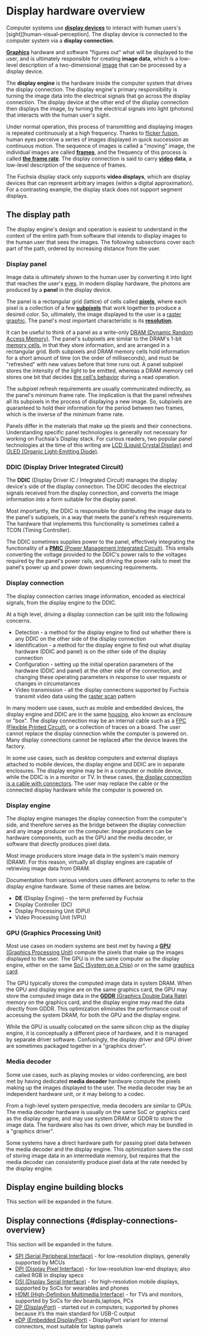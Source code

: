 # Display hardware overview

Computer systems use [**display devices**][display-device] to interact with
human users's [sight][human-visual-perception]. The display device is connected
to the computer system via a **display connection**.

[**Graphics**][computer-graphics] hardware and software "figures out" what will
be displayed to the user, and is ultimately responsible for creating
**image data**, which is a low-level description of a two-dimensional
[image][image] that can be processed by a display device.

The **display engine** is the hardware inside the computer system that drives
the display connection. The display engine's primary responsibility is turning
the image data into the electrical signals that go across the display
connection. The display device at the other end of the display connection then
displays the image, by turning the electrical signals into light (photons) that
interacts with the human user's sight.

Under normal operation, this process of transmitting and displaying images is
repeated continuously at a high frequency. Thanks to
[flicker fusion][flicker-fusion], human eyes perceive a series of images
displayed in quick succession as continuous motion. The sequence of images is
called a "moving" image, the individual images are called [**frames**][frame],
and the frequency of this process is called [**the frame rate**][frame-rate].
The display connection is said to carry **[video][video] data**, a low-level
description of the sequence of frames.

The Fuchsia display stack only supports **video displays**, which are display
devices that can represent arbitrary images (within a digital approximation).
For a contrasting example, the display stack does not support segment displays.

## The display path

The display engine's design and operation is easiest to understand in the
context of the entire path from software that intends to display images to the
human user that sees the images. The following subsections cover each part of
the path, ordered by increasing distance from the user.

### Display panel

Image data is ultimately shown to the human user by converting it into light
that reaches the user's [eyes][human-vision-system]. In modern display hardware,
the photons are produced by a **panel** in the display device.

The panel is a rectangular grid (lattice) of cells called [**pixels**][pixel],
where each pixel is a collection of a few [**subpixels**][subpixel] that work
together to produce a desired color. So, ultimately, the image displayed to the
user is a [raster graphic][raster-graphic]. The panel's most important
characteristic is its [**resolution**][display-resolution].

It can be useful to think of a panel as a write-only
[DRAM (Dynamic Random Access Memory)][dram]. The panel's subpixels are similar
to the DRAM's 1-bit [memory cells][dram-memory-cell], in that they store
information, and are arranged in a rectangular grid. Both subpixels and DRAM
memory cells hold information for a short amount of time (on the order of
milliseconds), and must be "refreshed" with new values before that time runs
out. A panel subpixel stores the intensity of the light to be emitted, whereas a
DRAM memory cell stores one bit that decides
[the cell's behavior][dram-operation] during a read operation.

The subpixel refresh requirements are usually communicated indirectly, as the
panel's minimum frame rate. The implication is that the panel refreshes all its
subpixels in the process of displaying a new image. So, subpixels are guaranteed
to hold their information for the period between two frames, which is the
inverse of the minimum frame rate.

Panels differ in the materials that make up the pixels and their connections.
Understanding specific panel technologies is generally not necessary for working
on Fuchsia's Display stack. For curious readers, two popular panel technologies
at the time of this writing are [LCD (Liquid Crystal Display)][lcd-panel] and
[OLED (Organic Light-Emitting Diode)][oled-panel].

### DDIC (Display Driver Integrated Circuit)

The **DDIC** (Display Driver IC / Integrated Circuit) manages the display
device's side of the display connection. The DDIC decodes the electrical signals
received from the display connection, and converts the image information into a
form suitable for the display panel.

Most importantly, the DDIC is responsible for distributing the image data to
the panel's subpixels, in a way that meets the panel's refresh requirements.
The hardware that implements this functionality is sometimes called a TCON
(Timing Controller).

The DDIC sometimes supplies power to the panel, effectively integrating the
functionality of a [**PMIC** (Power Management Integrated Circuit)][pmic]. This
entails converting the voltage provided to the DDIC's power rails to the
voltages required by the panel's power rails, and driving the power rails to
meet the panel's power up and power down sequencing requirements.

### Display connection

The display connection carries image information, encoded as electrical signals,
from the display engine to the DDIC.

At a high level, driving a display connection can be split into the following
concerns.

* Detection - a method for the display engine to find out whether there is any
  DDIC on the other side of the display connection
* Identification - a method for the display engine to find out what display
  hardware (DDIC and panel) is on the other side of the display connection
* Configuration - setting up the initial operation parameters of the hardware
  (DDIC and panel) at the other side of the connection, and changing these
  operating parameters in response to user requests or changes in circumstances
* Video transmission - all the display connections supported by Fuchsia transmit
  video data using the [raster scan][raster-scan] pattern

In many modern use cases, such as mobile and embedded devices, the display
engine and DDIC are in the same [housing][device-housing], also known as
enclosure or "box". The display connection may be an internal cable such as a
[FPC (Flexible Printed Circuit)][fpc], or a collection of traces on a board. The
user cannot replace the display connection while the computer is powered on.
Many display connections cannot be replaced after the device leaves the factory.

In some use cases, such as desktop computers and external displays attached to
mobile devices, the display engine and DDIC are in separate enclosures. The
display engine may be in a computer or mobile device, while the DDIC is in a
monitor or TV. In these cases,
[the display connection is a cable with connectors](#display-connections-overview).
The user may replace the cable or the connected display hardware while the
computer is powered on.

### Display engine

The display engine manages the display connection from the computer's side, and
therefore serves as the bridge between the display connection and any image
producer on the computer. Image producers can be hardware components, such as
the GPU and the media decoder, or software that directly produces pixel data.

Most image producers store image data in the system's main memory (DRAM).  For
this reason, virtually all display engines are capable of retrieving image data
from DRAM.

Documentation from various vendors uses different acronyms to refer to the
display engine hardware. Some of these names are below.

* **DE** (Display Engine) - the term preferred by Fuchsia
* Display Controller (DC)
* Display Processing Unit (DPU)
* Video Processing Unit (VPU)

### GPU (Graphics Processing Unit)

Most use cases on modern systems are best met by having a [**GPU** (Graphics
Processing Unit)][gpu] compute the pixels that make up the images displayed to
the user. The GPU is in the same computer as the display engine, either on the
same [SoC (System on a Chip)][soc] or on the same [graphics
card][graphics-card].

The GPU typically stores the computed image data in system DRAM. When the GPU
and display engine are on the same graphics card, the GPU may store the computed
image data in the [**GDDR** (Graphics Double Data Rate)][gddr] memory on the
graphics card, and the display engine may read the data directly from GDDR. This
optimization eliminates the performance cost of accessing the system DRAM, for
both the GPU and the display engine.

While the GPU is usually colocated on the same silicon chip as the display
engine, it is conceptually a different piece of hardware, and it is managed by
separate driver software. Confusingly, the display driver and GPU driver are
sometimes packaged together in a "graphics driver".

### Media decoder

Some use cases, such as playing movies or video conferencing, are best met by
having dedicated **media decoder** hardware compute the pixels making up the
images displayed to the user. The media decoder may be an independent hardware
unit, or it may belong to a codec.

From a high-level system perspective, media decoders are similar to GPUs. The
media decoder hardware is usually on the same SoC or graphics card as the
display engine, and may use system DRAM or GDDR to store the image data. The
hardware also has its own driver, which may be bundled in a "graphics driver".

Some systems have a direct hardware path for passing pixel data between the
media decoder and the display engine. This optimization saves the cost of
storing image data in an intermediate memory, but requires that the media
decoder can consistently produce pixel data at the rate needed by the display
engine.

## Display engine building blocks

This section will be expanded in the future.

## Display connections {#display-connections-overview}

This section will be expanded in the future.

* [SPI (Serial Peripheral Interface)][spi] - for low-resolution displays,
  generally supported by MCUs
* [DPI (Display Pixel Interface)][dpi] - for low-resolution low-end displays;
  also called RGB in display specs
* [DSI (Display Serial Interface)][dsi] - for high-resolution mobile displays,
  supported by SoCs for wearables and phones
* [HDMI (High-Definition Multimedia Interface)][hdmi] - for TVs and monitors,
  supported by SoCs for dev boards,laptops, PCs
* [DP (DisplayPort)][display-port] - started out in computers; supported by
  phones because it’s the main standard for USB-C output
* [eDP (Embedded DisplayPort)][embedded-display-port] - DisplayPort variant for
  internal connectors, most suitable for laptop panels

[computer-graphics]: https://en.wikipedia.org/wiki/Computer_graphics
[device-housing]: https://en.wikipedia.org/wiki/Housing_(engineering)
[display-device]: https://en.wikipedia.org/wiki/Display_device
[display-port]: https://en.wikipedia.org/wiki/DisplayPort
[display-resolution]: https://en.wikipedia.org/wiki/Display_resolution
[dpi]: https://en.wikipedia.org/wiki/Display_pixel_interface
[dram]: https://en.wikipedia.org/wiki/Dynamic_random-access_memory
[dram-memory-cell]: https://en.wikipedia.org/wiki/Dynamic_random-access_memory#Memory_cell_design
[dram-operation]: https://en.wikipedia.org/wiki/Dynamic_random-access_memory#Principles_of_operation
[dsi]: https://en.wikipedia.org/wiki/Display_Serial_Interface
[embedded-display-port]: https://en.wikipedia.org/wiki/DisplayPort#eDP
[flicker-fusion]: https://en.wikipedia.org/wiki/Flicker_fusion_threshold
[fpc]: https://en.wikipedia.org/wiki/Flexible_electronics
[frame]: https://en.wikipedia.org/wiki/Film_frame
[frame-rate]: https://en.wikipedia.org/wiki/Frame_rate
[gddr]: https://en.wikipedia.org/wiki/GDDR_SDRAM
[graphics-card]: https://en.wikipedia.org/wiki/Graphics_card
[gpu]: https://en.wikipedia.org/wiki/Graphics_processing_unit
[hdmi]: https://en.wikipedia.org/wiki/HDMI
[human-vision-perception]: https://en.wikipedia.org/wiki/Visual_perception
[human-vision-system]: https://en.wikipedia.org/wiki/Visual_system
[image]: https://en.wikipedia.org/wiki/Image
[lcd-panel]: https://en.wikipedia.org/wiki/Liquid-crystal_display
[oled-panel]: https://en.wikipedia.org/wiki/OLED
[pixel]: https://en.wikipedia.org/wiki/Pixel
[pmic]: https://en.wikipedia.org/wiki/Power_management_integrated_circuit
[raster-graphic]: https://en.wikipedia.org/wiki/Raster_graphics
[raster-scan]: https://en.wikipedia.org/wiki/Raster_scan
[soc]: https://en.wikipedia.org/wiki/System_on_a_chip
[spi]: https://en.wikipedia.org/wiki/Serial_Peripheral_Interface
[subpixel]: https://en.wikipedia.org/wiki/Pixel#Subpixels
[video]: https://en.wikipedia.org/wiki/Video
